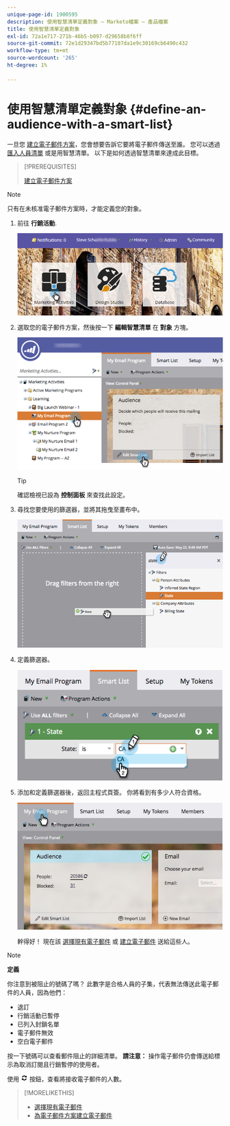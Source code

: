 ```yaml
---
unique-page-id: 1900595
description: 使用智慧清單定義對象 — Marketo檔案 — 產品檔案
title: 使用智慧清單定義對象
exl-id: 72a1e717-271b-46b5-b097-d29658b8f6ff
source-git-commit: 72e1d29347bd5b77107da1e9c30169cb6490c432
workflow-type: tm+mt
source-wordcount: '265'
ht-degree: 1%

---
```


# 使用智慧清單定義對象 {#define-an-audience-with-a-smart-list}

一旦您 [建立電子郵件方案](/help/marketo/product-docs/email-marketing/email-programs/creating-an-email-program/create-an-email-program.md)，您會想要告訴它要將電子郵件傳送至誰。 您可以透過 [匯入人員清單](/help/marketo/product-docs/email-marketing/email-programs/managing-people-in-email-programs/define-an-audience-by-importing-a-list.md) 或是用智慧清單。 以下是如何透過智慧清單來達成此目標。

>[!PREREQUISITES]
>
>[建立電子郵件方案](/help/marketo/product-docs/email-marketing/email-programs/creating-an-email-program/create-an-email-program.md)

>[!NOTE]
>
>只有在未核准電子郵件方案時，才能定義您的對象。

1. 前往 **行銷活動**.

   ![](assets/login-marketing-activities.png)

1. 選取您的電子郵件方案，然後按一下 **編輯智慧清單** 在 **對象** 方塊。

   ![](assets/2017-05-22-09-46-37.png)

   >[!TIP]
   >
   >確認檢視已設為 **控制面板** 來查找此設定。

1. 尋找您要使用的篩選器，並將其拖曳至畫布中。

   ![](assets/dragstate.png)

1. 定義篩選器。

   ![](assets/image2014-9-12-11-3a1-3a14.png)

1. 添加和定義篩選器後，返回主程式頁簽。 你將看到有多少人符合資格。

   ![](assets/myemailprogram.jpg)

   幹得好！ 現在該 [選擇現有電子郵件](/help/marketo/product-docs/email-marketing/email-programs/email-program-actions/choose-an-existing-email.md) 或 [建立電子郵件](/help/marketo/product-docs/email-marketing/email-programs/email-program-actions/create-an-email-for-an-email-program.md) 送給這些人。

>[!NOTE]
>
>**定義**
>
>你注意到被阻止的號碼了嗎？ 此數字是合格人員的子集，代表無法傳送此電子郵件的人員，因為他們：
>
>* 退訂
>* 行銷活動已暫停
>* 已列入封鎖名單
>* 電子郵件無效
>* 空白電子郵件
>
>按一下號碼可以查看郵件阻止的詳細清單。 **請注意：** 操作電子郵件仍會傳送給標示為取消訂閱且行銷暫停的使用者。
>
>使用 ![—](assets/image2014-10-23-16-3a32-3a36.png) 按鈕，查看將接收電子郵件的人數。

>[!MORELIKETHIS]
>
>* [選擇現有電子郵件](/help/marketo/product-docs/email-marketing/email-programs/email-program-actions/choose-an-existing-email.md)
>* [為電子郵件方案建立電子郵件](/help/marketo/product-docs/email-marketing/email-programs/email-program-actions/create-an-email-for-an-email-program.md)

